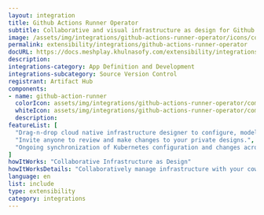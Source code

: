 ```yaml
---
layout: integration
title: Github Actions Runner Operator
subtitle: Collaborative and visual infrastructure as design for Github Actions Runner Operator
image: /assets/img/integrations/github-actions-runner-operator/icons/color/github-actions-runner-operator-color.svg
permalink: extensibility/integrations/github-actions-runner-operator
docURL: https://docs.meshplay.khulnasofy.com/extensibility/integrations/github-actions-runner-operator
description: 
integrations-category: App Definition and Development
integrations-subcategory: Source Version Control
registrant: Artifact Hub
components: 
- name: github-action-runner
  colorIcon: assets/img/integrations/github-actions-runner-operator/components/github-action-runner/icons/color/github-action-runner-color.svg
  whiteIcon: assets/img/integrations/github-actions-runner-operator/components/github-action-runner/icons/white/github-action-runner-white.svg
  description: 
featureList: [
  "Drag-n-drop cloud native infrastructure designer to configure, model, and deploy your workloads.",
  "Invite anyone to review and make changes to your private designs.",
  "Ongoing synchronization of Kubernetes configuration and changes across any number of clusters."
]
howItWorks: "Collaborative Infrastructure as Design"
howItWorksDetails: "Collaboratively manage infrastructure with your coworkers synchronously sharing the same designs."
language: en
list: include
type: extensibility
category: integrations
---
```

